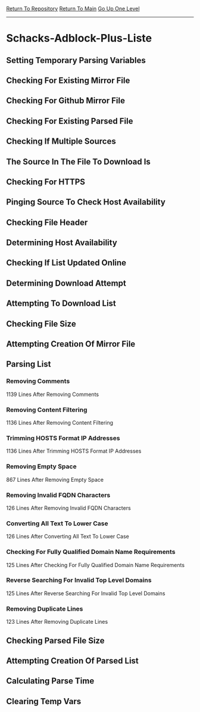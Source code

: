 [Return To Repository](https://github.com/deathbybandaid/piholeparser/)
[Return To Main](https://github.com/deathbybandaid/piholeparser/blob/dev-nomerge/RecentRunLogs/Mainlog.md)
[Go Up One Level](https://github.com/deathbybandaid/piholeparser/blob/dev-nomerge/RecentRunLogs/TopLevelScripts/30-Processing-External-Blacklists.md)
____________________________________
# Schacks-Adblock-Plus-Liste
## Setting Temporary Parsing Variables
## Checking For Existing Mirror File
## Checking For Github Mirror File
## Checking For Existing Parsed File
## Checking If Multiple Sources
## The Source In The File To Download Is
## Checking For HTTPS
## Pinging Source To Check Host Availability
## Checking File Header
## Determining Host Availability
## Checking If List Updated Online
## Determining Download Attempt
## Attempting To Download List
## Checking File Size
## Attempting Creation Of Mirror File
## Parsing List
### Removing Comments
1139 Lines After Removing Comments
### Removing Content Filtering
1136 Lines After Removing Content Filtering
### Trimming HOSTS Format IP Addresses
1136 Lines After Trimming HOSTS Format IP Addresses
### Removing Empty Space
867 Lines After Removing Empty Space
### Removing Invalid FQDN Characters
126 Lines After Removing Invalid FQDN Characters
### Converting All Text To Lower Case
126 Lines After Converting All Text To Lower Case
### Checking For Fully Qualified Domain Name Requirements
125 Lines After Checking For Fully Qualified Domain Name Requirements
### Reverse Searching For Invalid Top Level Domains
125 Lines After Reverse Searching For Invalid Top Level Domains
### Removing Duplicate Lines
123 Lines After Removing Duplicate Lines
## Checking Parsed File Size
## Attempting Creation Of Parsed List
## Calculating Parse Time
## Clearing Temp Vars
